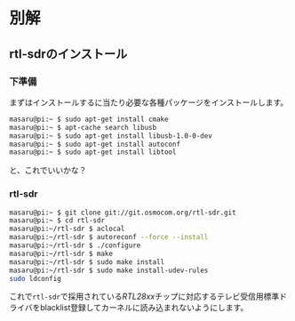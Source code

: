 # 別解

## rtl-sdrのインストール

### 下準備

まずはインストールするに当たり必要な各種パッケージをインストールします。

```bash
masaru@pi:~ $ sudo apt-get install cmake
masaru@pi:~ $ apt-cache search libusb
masaru@pi:~ $ sudo apt-get install libusb-1.0-0-dev
masaru@pi:~ $ sudo apt-get install autoconf
masaru@pi:~ $ sudo apt-get install libtool
```

と、これでいいかな？

### rtl-sdr

```bash
masaru@pi:~ $ git clone git://git.osmocom.org/rtl-sdr.git
masaru@pi:~ $ cd rtl-sdr
masaru@pi:~/rtl-sdr $ aclocal
masaru@pi:~/rtl-sdr $ autoreconf --force --install
masaru@pi:~/rtl-sdr $ ./configure
masaru@pi:~/rtl-sdr $ make
masaru@pi:~/rtl-sdr $ sudo make install
masaru@pi:~/rtl-sdr $ sudo make install-udev-rules
sudo ldconfig
```

これで`rtl-sdr`で採用されている*RTL28xx*チップに対応するテレビ受信用標準ドライバをblacklist登録してカーネルに読み込まれないようにします。

